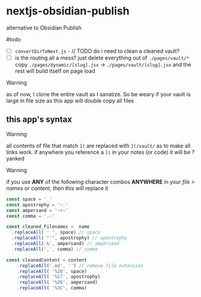 # nextjs-obsidian-publish
alternative to Obsidian Publish

#todo 
- [ ] `convertDirToNext.js` - // TODO do i need to clean a cleaned vault?
- [ ] is the routing all a mess? just delete everything out of `./pages/vault/*` copy `./pages/dynamic/[slug].jsx` -> `./pages/vault/[slug].jsx` and the rest will build itself on page load

> [!warning]
> as of now, I clone the entire vault as I sanatize. So be weary if your vault is large in file size as this app will double copy all files 


## this app's syntax 

> [!warning]
> all contents of file that match `](` are replaced with `](/vault/` as to make all links work. if anywhere you reference a `](` in your notes (or code) it will be ?yanked 

> [!warning]
> if you use **ANY** of the following character combos **ANYWHERE** in your *file > names* or *content*, then this will replace it

```js
const space = '_' 
const apostrophy = '~.' 
const ampersand = '~+~'
const comma = '.~'

const cleaned_Filenames =  name
  .replaceAll( ' ', space) // space
  .replaceAll( "'", apostrophy) // apostrophy
  .replaceAll('&', ampersand) // ampersand
  .replaceAll(',', comma) // comma

const cleanedContent = content
    .replaceAll('.md', '') // remove file extension
    .replaceAll( '%20', space) 
    .replaceAll( '%27', apostrophy) 
    .replaceAll( '%26', ampersand) 
    .replaceAll( '%2C', comma) 
```